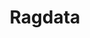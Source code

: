 ---
title: Ragdata
github: https://github.com/Ragdata
mode: dark
transition: 3s
archetype:
- Little Bit of Everything
---